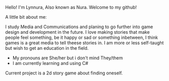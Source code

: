 Hello! I'm Lynnura, Also known as Nura. Welcome to my github! 

A little bit about me:

I study Media and Communications and planing to go further into game design and development in the future. 
I love making stories that make people feel something, be it happy or sad or something inbetween, I think games is a great media to tell theese stories in. I am more or less self-taught but wish to get an education in the field.

- My pronouns are She/her but i don't mind They/them
- I am currently learning and using C#

Current project is a 2d story game about finding oneself.

<!---
Lynnura/Lynnura is a ✨ special ✨ repository because its `README.md` (this file) appears on your GitHub profile.
You can click the Preview link to take a look at your changes.
--->
